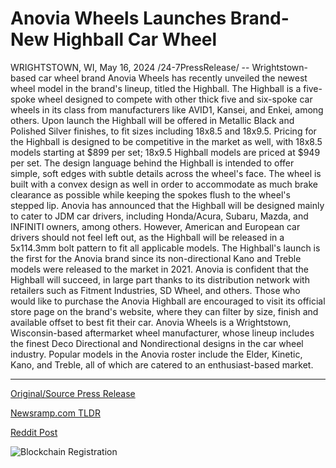 # Anovia Wheels Launches Brand-New Highball Car Wheel

WRIGHTSTOWN, WI, May 16, 2024 /24-7PressRelease/ -- Wrightstown-based car wheel brand Anovia Wheels has recently unveiled the newest wheel model in the brand's lineup, titled the Highball.  The Highball is a five-spoke wheel designed to compete with other thick five and six-spoke car wheels in its class from manufacturers like AVID1, Kansei, and Enkei, among others. Upon launch the Highball will be offered in Metallic Black and Polished Silver finishes, to fit sizes including 18x8.5 and 18x9.5.  Pricing for the Highball is designed to be competitive in the market as well, with 18x8.5 models starting at $899 per set; 18x9.5 Highball models are priced at $949 per set.   The design language behind the Highball is intended to offer simple, soft edges with subtle details across the wheel's face. The wheel is built with a convex design as well in order to accommodate as much brake clearance as possible while keeping the spokes flush to the wheel's stepped lip.   Anovia has announced that the Highball will be designed mainly to cater to JDM car drivers, including Honda/Acura, Subaru, Mazda, and INFINITI owners, among others. However, American and European car drivers should not feel left out, as the Highball will be released in a 5x114.3mm bolt pattern to fit all applicable models.   The Highball's launch is the first for the Anovia brand since its non-directional Kano and Treble models were released to the market in 2021. Anovia is confident that the Highball will succeed, in large part thanks to its distribution network with retailers such as Fitment Industries, SD Wheel, and others.   Those who would like to purchase the Anovia Highball are encouraged to visit its official store page on the brand's website, where they can filter by size, finish and available offset to best fit their car.  Anovia Wheels is a Wrightstown, Wisconsin-based aftermarket wheel manufacturer, whose lineup includes the finest Deco Directional and Nondirectional designs in the car wheel industry. Popular models in the Anovia roster include the Elder, Kinetic, Kano, and Treble, all of which are catered to an enthusiast-based market. 

---

[Original/Source Press Release](https://www.24-7pressrelease.com/press-release/510933/anovia-wheels-launches-brand-new-highball-car-wheel)
                    

[Newsramp.com TLDR](None) 



[Reddit Post](https://www.reddit.com/r/GamingNewsRamp/comments/1ct76th/anovia_wheels_unveils_new_highball_wheel_model/) 



![Blockchain Registration](https://cdn.newsramp.app/24-7PressRelease/qrcode/245/16/lushqmJ7.webp)